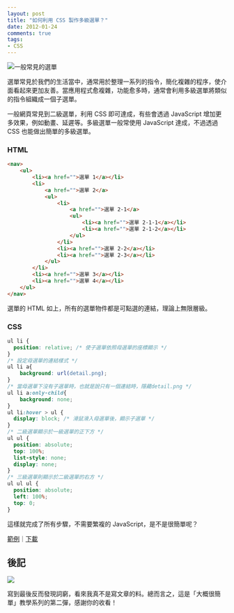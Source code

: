 ```yaml
---
layout: post
title: "如何利用 CSS 製作多級選單？"
date: 2012-01-24
comments: true
tags:
- CSS
---
```

![一般常見的選單](http://i.minus.com/ibx37Gknqf5wtK.PNG)

選單常見於我們的生活當中，通常用於整理一系列的指令，簡化複雜的程序，使介面看起來更加友善。當應用程式愈複雜，功能愈多時，通常會利用多級選單將類似的指令組織成一個子選單。

一般網頁常見到二級選單，利用 CSS 即可達成，有些會透過 JavaScript 增加更多效果，例如動畫、延遲等。多級選單一般常使用 JavaScript 達成，不過透過 CSS 也能做出簡單的多級選單。

<!-- more -->

### HTML

``` html
<nav>
	<ul>
		<li><a href="">選單 1</a></li>
		<li>
			<a href="">選單 2</a>
			<ul>
				<li>
					<a href="">選單 2-1</a>
					<ul>
						<li><a href="">選單 2-1-1</a></li>
						<li><a href="">選單 2-1-2</a></li>
					</ul>
				</li>
				<li><a href="">選單 2-2</a></li>
				<li><a href="">選單 2-3</a></li>
			</ul>
		</li>
		<li><a href="">選單 3</a></li>
		<li><a href="">選單 4</a></li>
	</ul>
</nav>
```

選單的 HTML 如上，所有的選單物件都是可點選的連結，理論上無限層級。

### CSS

``` css
ul li {
  position: relative; /* 使子選單依照母選單的座標顯示 */
}
/* 設定母選單的連結樣式 */
ul li a{
	background: url(detail.png);
}
/* 當母選單下沒有子選單時，也就是說只有一個連結時，隱藏detail.png */
ul li a:only-child{
	background: none;
}
ul li:hover > ul {
  display: block; /* 滑鼠滑入母選單後，顯示子選單 */
}
/* 二級選單顯示於一級選單的正下方 */
ul ul {
  position: absolute;
  top: 100%;
  list-style: none;
  display: none;
}
/* 三級選單則顯示於二級選單的右方 */
ul ul ul {
  position: absolute;
  left: 100%;
  top: 0;
}
```

這樣就完成了所有步驟，不需要繁複的 JavaScript，是不是很簡單呢？

[範例](http://zespia.tw/demo/css-multi-level-menu/)｜[下載](http://zespia.tw/demo/css-multi-level-menu/example.zip)

## 後記

![](http://i.minus.com/ibbaIEKvPdl6Pc.jpg)

寫到最後反而發現詞窮，看來我真不是寫文章的料。總而言之，這是「大概很簡單」教學系列的第二彈，感謝你的收看！
